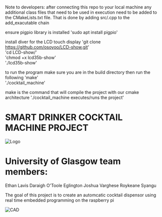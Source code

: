 Note to developers: after connecting this repo to your local machine any additional 
class files that need to be used in execution need to be added to the CMakeLists.txt file. That is done by adding 
src/<filename>.cpp to the add_exacutable chain

ensure pigpio library is installed
'sudo apt install pigpio'  

install diver for the LCD touch display
'git clone https://github.com/osoyoo/LCD-show.git'  
'cd LCD-show/'  
'chmod +x lcd35b-show'  
'./lcd35b-show'  

to run the program make sure you are in the build directory then run the following
'make'  
'./cocktail_machine'  


make is the command that will compile the project with our cmake architecture
'./cocktail_machine executes/runs the project'  


# SMART DRINKER COCKTAIL MACHINE PROJECT  
![Logo]()

# University of Glasgow team members:
Ethan Lavis
Daraigh O'Toole Eglington
Joshua Varghese
Roykeane Syangu

The goal of this project is to create an automcatic cocktail dispensor using real time embedded programming on the raspberry pi

![CAD]()
